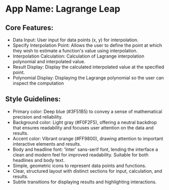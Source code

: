 # **App Name**: Lagrange Leap

## Core Features:

- Data Input: User input for data points (x, y) for interpolation.
- Specify Interpolation Point: Allows the user to define the point at which they wish to estimate a function's value using interpolation.
- Interpolation Calculation: Calculation of Lagrange interpolation polynomial and interpolated value.
- Result Display: Display the calculated interpolated value at the specified point.
- Polynomial Display: Displaying the Lagrange polynomial so the user can inspect the computation

## Style Guidelines:

- Primary color: Deep blue (#3F51B5) to convey a sense of mathematical precision and reliability.
- Background color: Light gray (#F0F2F5), offering a neutral backdrop that ensures readability and focuses user attention on the data and results.
- Accent color: Vibrant orange (#FF9800), drawing attention to important interactive elements and results.
- Body and headline font: 'Inter' sans-serif font, lending the interface a clean and modern feel for improved readability. Suitable for both headlines and body text.
- Simple, geometric icons to represent data points and functions.
- Clear, structured layout with distinct sections for input, calculation, and results.
- Subtle transitions for displaying results and highlighting interactions.